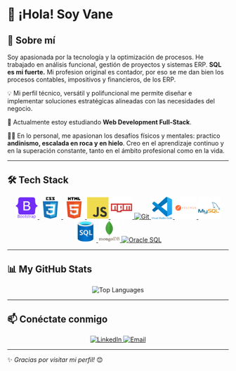 # 👋 ¡Hola! Soy Vane

## 🚀 Sobre mí  
Soy apasionada por la tecnología y la optimización de procesos. He trabajado en análisis funcional, gestión de proyectos y sistemas ERP. **SQL es mi fuerte.**  Mi profesion original es contador, por eso se me dan bien los procesos contables, impositivos y financieros, de los ERP. 

💡 Mi perfil técnico, versátil y polifuncional me permite diseñar e implementar soluciones estratégicas alineadas con las necesidades del negocio.  

🌱 Actualmente estoy estudiando **Web Development Full-Stack**.  

🧗‍♀️ En lo personal, me apasionan los desafíos físicos y mentales: practico **andinismo, escalada en roca y en hielo**. Creo en el aprendizaje continuo y en la superación constante, tanto en el ámbito profesional como en la vida.  

---

## 🛠️ Tech Stack  
<p align="center">
  <a href="https://getbootstrap.com" target="_blank"> 
    <img src="https://raw.githubusercontent.com/devicons/devicon/master/icons/bootstrap/bootstrap-plain-wordmark.svg" alt="Bootstrap" width="50" height="50"/> 
  </a>
  <a href="https://www.w3schools.com/css/" target="_blank"> 
    <img src="https://raw.githubusercontent.com/devicons/devicon/master/icons/css3/css3-original-wordmark.svg" alt="CSS3" width="50" height="50"/> 
  </a>
  <a href="https://www.w3.org/html/" target="_blank"> 
    <img src="https://raw.githubusercontent.com/devicons/devicon/master/icons/html5/html5-original-wordmark.svg" alt="HTML5" width="50" height="50"/> 
  </a>
  <a href="https://developer.mozilla.org/en-US/docs/Web/JavaScript" target="_blank"> 
    <img src="https://raw.githubusercontent.com/devicons/devicon/master/icons/javascript/javascript-original.svg" alt="JavaScript" width="50" height="50"/> 
  </a>
  <a href="https://www.npmjs.com/" target="_blank"> 
    <img src="https://github.com/devicons/devicon/blob/master/icons/npm/npm-original-wordmark.svg" alt="NPM" width="50" height="50"/> 
  </a>
  <a href="https://git-scm.com/" target="_blank"> 
    <img src="https://www.vectorlogo.zone/logos/git-scm/git-scm-icon.svg" alt="Git" width="50" height="50"/> 
  </a>
  <a href="https://code.visualstudio.com/" target="_blank"> 
    <img src="https://github.com/devicons/devicon/blob/master/icons/vscode/vscode-original-wordmark.svg" alt="VS Code" width="50" height="50"/> 
  </a>
  <a href="https://www.postman.com/" target="_blank"> 
    <img src="https://github.com/devicons/devicon/blob/master/icons/postman/postman-original-wordmark.svg" alt="Postman" width="50" height="50"/> 
  </a>
  <a href="https://www.mysql.com/" target="_blank"> 
    <img src="https://raw.githubusercontent.com/devicons/devicon/master/icons/mysql/mysql-original-wordmark.svg" alt="MySQL" width="50" height="50"/> 
  </a>
  <a href="https://azure.microsoft.com/en-us/products/azure-sql" target="_blank"> 
    <img src="https://github.com/devicons/devicon/blob/master/icons/azuresqldatabase/azuresqldatabase-original.svg" alt="Azure SQL" width="50" height="50"/> 
  </a>
  <a href="https://www.mongodb.com/" target="_blank"> 
    <img src="https://github.com/devicons/devicon/blob/master/icons/mongodb/mongodb-original-wordmark.svg" alt="MongoDB" width="50" height="50"/> 
  </a>
  <a href="" target="_blank"> 
  <img src="https://img.shields.io/badge/Oracle%20SQL-F80000?style=flat&logo=oracle&logoColor=white" alt="Oracle SQL" height="40" />
      </a>
</p>

---

## 📊 My GitHub Stats  
<p align="center">
  <img src="https://github-readme-stats.vercel.app/api/top-langs?username=vane2403-dev&show_icons=true&theme=dark&locale=en&layout=compact" alt="Top Languages" />
</p>

---

## 📫 Conéctate conmigo  
<p align="center">
  <a href="https://www.linkedin.com/in/vanesa-c-passaglia-analistafuncional" target="_blank">
    <img src="https://raw.githubusercontent.com/rahuldkjain/github-profile-readme-generator/master/src/images/icons/Social/linked-in-alt.svg" alt="LinkedIn" height="40" width="40" />

<a href="mailto:vcp2403@gmail.com" target="_blank">
  <img src="https://cdn.jsdelivr.net/npm/simple-icons@latest/icons/gmail.svg" alt="Email" height="40" width="40" />
</a>
  </p>

---

✨ *Gracias por visitar mi perfil!* 😊
